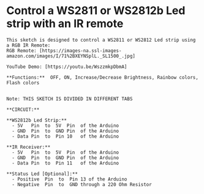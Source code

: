 # Control a WS2811 or WS2812b Led strip with an IR remote

    This sketch is designed to control a WS2811 or WS2812 Led strip using a RGB IR Remote:
    RGB Remote: [https://images-na.ssl-images-amazon.com/images/I/71%2BXEYNSplL._SL1500_.jpg]

    YouTube Demo: [https://youtu.be/WszzmkpDbmA]

    **Functions:**  OFF, ON, Increase/Decrease Brightness, Rainbow colors, Flash colors


    Note: THIS SKETCH IS DIVIDED IN DIFFERENT TABS

    **CIRCUIT:**

    **WS2812b Led Strip:**
      - 5V   Pin  to  5V  Pin  of the Arduino
      - GND  Pin  to  GND Pin  of the Arduino
      - Data Pin  to  Pin 10   of the Arduino

    **IR Receiver:**
      - 5V   Pin  to  5V  Pin  of the Arduino
      - GND  Pin  to  GND Pin  of the Arduino
      - Data Pin  to  Pin 11   of the Arduino

    **Status Led [Optional]:**
      - Positive  Pin  to  Pin 13 of the Arduino
      - Negative  Pin  to  GND through a 220 Ohm Resistor
